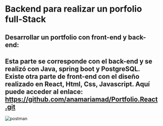 # Backend para realizar un porfolio full-Stack

## Desarrollar un portfolio con front-end y back-end:

## Esta parte se corresponde con el back-end y se realizó con Java, spring boot y PostgreSQL. Existe otra parte de front-end con el diseño realizado en React, Html, Css, Javascript. Aquí puede acceder al enlace: https://github.com/anamariamad/Portfolio.React.git

![postman](https://github.com/anamariamad/PortfolioBack/assets/134279099/b9e32963-bf62-430b-a040-e6a3611d39a0)


